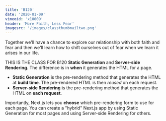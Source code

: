 ```yaml
---
title: 'B120'
date: '2020-01-09'
vimeoid: 'x10009'
header: 'More Faith, Less Fear'
imagesrc: '/images/classthumbnailtwo.png'
---
```


Together we'll have a chance to explore our relationship with both faith and fear and then we'll learn how to shift ourselves out of fear when we learn it arises in our life.

THIS IS THE CLASS FOR B120 **Static Generation** and **Server-side Rendering**. The difference is in **when** it generates the HTML for a page.

- **Static Generation** is the pre-rendering method that generates the HTML at **build time**. The pre-rendered HTML is then _reused_ on each request.
- **Server-side Rendering** is the pre-rendering method that generates the HTML on **each request**.

Importantly, Next.js lets you **choose** which pre-rendering form to use for each page. You can create a "hybrid" Next.js app by using Static Generation for most pages and using Server-side Rendering for others.